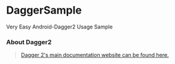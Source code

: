 # DaggerSample
Very Easy Android-Dagger2 Usage Sample


### About Dagger2
> [Dagger 2's main documentation website can be found here.](https://github.com/google/dagger)



